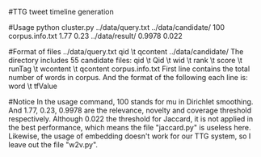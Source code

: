 #TTG
tweet timeline generation

#Usage
python cluster.py ../data/query.txt ../data/candidate/ 100 corpus.info.txt 1.77 0.23 ../data/result/ 0.9978 0.022

#Format of files
../data/query.txt
    qid \t qcontent
../data/candidate/
    The directory includes 55 candidate files: qid \t Qid \t wid \t rank \t score \t runTag \t wcontent \t qcontent
corpus.info.txt
    First line contains the total number of words in corpus. And the format of the following each line is: word \t tfValue
    
#Notice
In the usage command, 100 stands for mu in Dirichlet smoothing. And 
1.77, 0.23, 0.9978 are the relevance, novelty and coverage threshold respectively. Although 0.022 the threshold for Jaccard, it is not applied in 
the best performance, which means the file "jaccard.py" is useless here. Likewise, the usage of embedding doesn't work for our TTG system, so I leave out the file "w2v.py".
